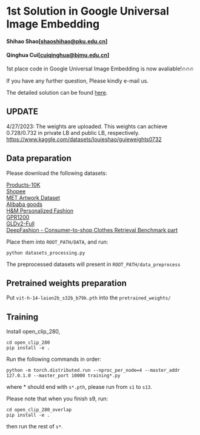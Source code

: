 
# 1st Solution in Google Universal Image Embedding

#### Shihao Shao[shaoshihao@pku.edu.cn]<br/>
#### Qinghua Cui[cuiqinghua@bjmu.edu.cn]


1st place code in Google Universal Image Embedding is now avaliable!🔥🔥🔥

If you have any further question, Please kindly e-mail us.

The detailed solution can be found [here](https://www.kaggle.com/competitions/google-universal-image-embedding/discussion/359316).


## UPDATE

4/27/2023: The weights are uploaded. This weights can achieve 0.728/0.732 in private LB and public LB, respectively.
https://www.kaggle.com/datasets/louieshao/guieweights0732

## Data preparation

Please download the following datasets:

[Products-10K](https://products-10k.github.io/) <br/>
[Shopee](https://www.kaggle.com/competitions/shopee-product-matching/data) <br/>
[MET Artwork Dataset](https://www.kaggle.com/competitions/shopee-product-matching/data) <br/>
[Alibaba goods](https://www.kaggle.com/datasets/dschettler8845/the-met-dataset)<br/>
[H&M Personalized Fashion](https://www.kaggle.com/competitions/h-and-m-personalized-fashion-recommendations/data)<br/>
[GPR1200](https://www.kaggle.com/code/vitaliykinakh/gpr1200-benchmark-images-retrieval/data)<br/>
[GLDv2-Full](https://github.com/cvdfoundation/google-landmark)<br/>
[DeepFashion - Consumer-to-shop Clothes Retrieval Benchmark part](http://mmlab.ie.cuhk.edu.hk/projects/DeepFashion.html)<br/>

Place them into ```ROOT_PATH/DATA```, and run:
```
python datasets_processing.py
```

The preprocessed datasets will present in ```ROOT_PATH/data_preprocess```

## Pretrained weights preparation

Put ```vit-h-14-laion2b_s32b_b79k.pth``` into the ```pretrained_weights/```

## Training

Install open_clip_280,
```
cd open_clip_280
pip install -e .
```

Run the following commands in order:

```
python -m torch.distributed.run --nproc_per_node=4 --master_addr 127.0.1.0 --master_port 10000 training*.py
```
where * should end with ``` s*.pth ```, please run from ```s1``` to ```s13```.

Please note that when you finish s9, run:

```
cd open_clip_280_overlap
pip install -e .
```
then run the rest of ```s*```.


